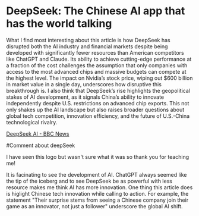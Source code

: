 # DeepSeek: The Chinese AI app that has the world talking
What I find most interesting about this article is how DeepSeek has disrupted both the AI industry and financial markets despite being developed with significantly fewer resources than American competitors like ChatGPT and Claude. Its ability to achieve cutting-edge performance at a fraction of the cost challenges the assumption that only companies with access to the most advanced chips and massive budgets can compete at the highest level. The impact on Nvidia’s stock price, wiping out $600 billion in market value in a single day, underscores how disruptive this breakthrough is. I also think that DeepSeek’s rise highlights the geopolitical stakes of AI development, as it signals China’s ability to innovate independently despite U.S. restrictions on advanced chip exports. This not only shakes up the AI landscape but also raises broader questions about global tech competition, innovation efficiency, and the future of U.S.-China technological rivalry.

[DeepSeek AI - BBC News](https://www.bbc.com/news/articles/c5yv5976z9po)


#Comment about deepSeek

I have seen this logo but wasn't sure what it was so thank you for teaching me!

It is facinating to see the development of AI. ChatGPT always seemed like the tip of the iceberg and to see DeepSeek be as powerful with less resource makes me think AI has more innovation. One thing this article does is higlight Chinese tech innovation while calling to action. For example, the statement "Their surprise stems from seeing a Chinese company join their game as an innovator, not just a follower" underscore the global AI shift. 
